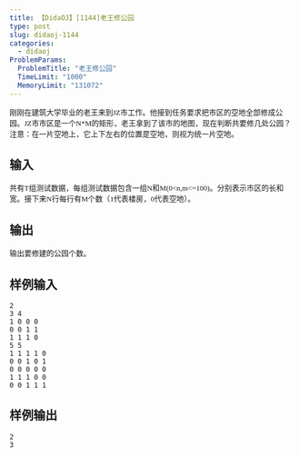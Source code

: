 ```yaml
---
title: 【DidaOJ】[1144]老王修公园
type: post
slug: didaoj-1144
categories:
  - didaoj
ProblemParams:
  ProblemTitle: "老王修公园"
  TimeLimit: "1000"
  MemoryLimit: "131072"
---
```


<p><span style="font-size: small"><span style="font-family: Verdana">刚刚在建筑大学毕业的老王来到JZ市工作。他接到任务要求把市区的空地全部修成公园。JZ市市区是一个N*M的矩形，老王拿到了该市的地图，现在判断共要修几处公园？注意：在一片空地上，它上下左右的位置是空地，则视为统一片空地。</span></span></p>

## 输入
<p><span style="font-size: small"><span style="font-family: Verdana">共有T组测试数据，每组测试数据包含一组N和M(0&lt;n,m&lt;=100)。分别表示市区的长和宽。接下来N行每行有M个数（1代表楼房，0代表空地）。</span></span></p>

## 输出
<p><span style="font-size: small"><span style="font-family: Verdana">输出要修建的公园个数。</span></span></p>

## 样例输入
```
2
3 4
1 0 0 0 
0 0 1 1
1 1 1 0
5 5
1 1 1 1 0
0 0 1 0 1
0 0 0 0 0
1 1 1 0 0
0 0 1 1 1
```


## 样例输出
```
2
3
```

